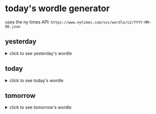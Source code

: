 # today's wordle generator

uses the ny times API: `https://www.nytimes.com/svc/wordle/v2/YYYY-MM-DD.json`

## yesterday

<details>
    <summary>click to see yesterday's wordle</summary>

    briny

</details>

## today

<details>
    <summary>click to see today's wordle</summary>

    hitch

</details>

## tomorrow

<details>
    <summary>click to see tomorrow's wordle</summary>

    nicer

</details>
